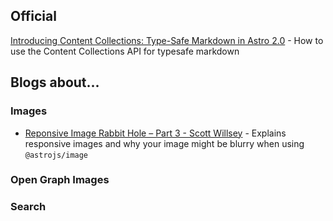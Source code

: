 ## Official

[Introducing Content Collections: Type-Safe Markdown in Astro 2.0](https://astro.build/blog/introducing-content-collections/) - How to use the Content Collections API for typesafe markdown

## Blogs about...

### Images
- [Reponsive Image Rabbit Hole – Part 3 - Scott Willsey](https://scottwillsey.com/image-rabbit-hole-3/) - Explains responsive images and why your image might be blurry when using `@astrojs/image`

### Open Graph Images

### Search




